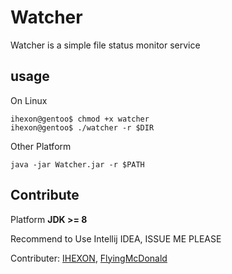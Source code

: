 # Watcher

Watcher is a simple file status monitor service

## usage 

On Linux

```shell script
ihexon@gentoo$ chmod +x watcher
ihexon@gentoo$ ./watcher -r $DIR
```

Other Platform

```shell script
java -jar Watcher.jar -r $PATH
```

## Contribute

Platform **JDK >= 8**

Recommend to Use Intellij IDEA, ISSUE ME PLEASE

Contributer: [IHEXON](https://github.com/ihexon), [FlyingMcDonald](https://github.com/FlyingMcDonald)
